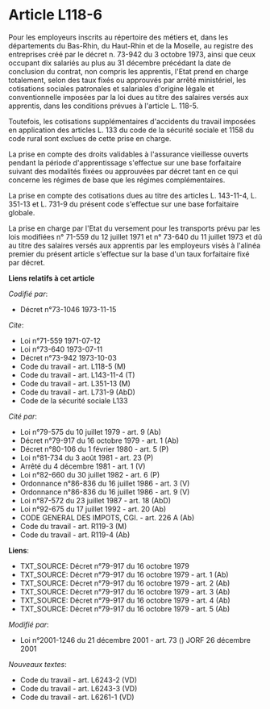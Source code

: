 # Article L118-6

Pour les employeurs inscrits au répertoire des métiers et, dans les départements du Bas-Rhin, du Haut-Rhin et de la Moselle,
au registre des entreprises créé par le décret n. 73-942 du 3 octobre 1973, ainsi que ceux occupant dix salariés au plus au
31 décembre précédant la date de conclusion du contrat, non compris les apprentis, l'Etat prend en charge totalement, selon
des taux fixés ou approuvés par arrêté ministériel, les cotisations sociales patronales et salariales d'origine légale et
conventionnelle imposées par la loi dues au titre des salaires versés aux apprentis, dans les conditions prévues à l'article
L. 118-5.

Toutefois, les cotisations supplémentaires d'accidents du travail imposées en application des articles L. 133 du code de la
sécurité sociale et 1158 du code rural sont exclues de cette prise en charge.

La prise en compte des droits validables à l'assurance vieillesse ouverts pendant la période d'apprentissage s'effectue sur
une base forfaitaire suivant des modalités fixées ou approuvées par décret tant en ce qui concerne les régimes de base que
les régimes complémentaires.

La prise en compte des cotisations dues au titre des articles L. 143-11-4, L. 351-13 et L. 731-9 du présent code s'effectue
sur une base forfaitaire globale.

La prise en charge par l'Etat du versement pour les transports prévu par les lois modifiées n° 71-559 du 12 juillet 1971 et
n° 73-640 du 11 juillet 1973 et dû au titre des salaires versés aux apprentis par les employeurs visés à l'alinéa premier du
présent article s'effectue sur la base d'un taux forfaitaire fixé par décret.

**Liens relatifs à cet article**

_Codifié par_:

  - Décret n°73-1046 1973-11-15

_Cite_:

  - Loi n°71-559 1971-07-12
  - Loi n°73-640 1973-07-11
  - Décret n°73-942 1973-10-03
  - Code du travail - art. L118-5 (M)
  - Code du travail - art. L143-11-4 (T)
  - Code du travail - art. L351-13 (M)
  - Code du travail - art. L731-9 (AbD)
  - Code de la sécurité sociale L133

_Cité par_:

  - Loi n°79-575 du 10 juillet 1979 - art. 9 (Ab)
  - Décret n°79-917 du 16 octobre 1979 - art. 1 (Ab)
  - Décret n°80-106 du 1 février 1980 - art. 5 (P)
  - Loi n°81-734 du 3 août 1981 - art. 23 (P)
  - Arrêté du 4 décembre 1981 - art. 1 (V)
  - Loi n°82-660 du 30 juillet 1982 - art. 6 (P)
  - Ordonnance n°86-836 du 16 juillet 1986 - art. 3 (V)
  - Ordonnance n°86-836 du 16 juillet 1986 - art. 9 (V)
  - Loi n°87-572 du 23 juillet 1987 - art. 18 (AbD)
  - Loi n°92-675 du 17 juillet 1992 - art. 20 (Ab)
  - CODE GENERAL DES IMPOTS, CGI. - art. 226 A (Ab)
  - Code du travail - art. R119-3 (M)
  - Code du travail - art. R119-4 (Ab)

**Liens**:

  - TXT_SOURCE: Décret n°79-917 du 16 octobre 1979
  - TXT_SOURCE: Décret n°79-917 du 16 octobre 1979 - art. 1 (Ab)
  - TXT_SOURCE: Décret n°79-917 du 16 octobre 1979 - art. 2 (Ab)
  - TXT_SOURCE: Décret n°79-917 du 16 octobre 1979 - art. 3 (Ab)
  - TXT_SOURCE: Décret n°79-917 du 16 octobre 1979 - art. 4 (Ab)
  - TXT_SOURCE: Décret n°79-917 du 16 octobre 1979 - art. 5 (Ab)

_Modifié par_:

  - Loi n°2001-1246 du 21 décembre 2001 - art. 73 () JORF 26 décembre 2001

_Nouveaux textes_:

  - Code du travail - art. L6243-2 (VD)
  - Code du travail - art. L6243-3 (VD)
  - Code du travail - art. L6261-1 (VD)
